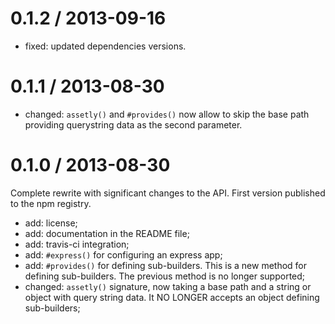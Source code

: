 0.1.2 / 2013-09-16
==================

* fixed: updated dependencies versions.


0.1.1 / 2013-08-30
==================

* changed: `assetly()` and `#provides()` now allow to skip the base path
  providing querystring data as the second parameter.


0.1.0 / 2013-08-30
==================

Complete rewrite with significant changes to the API.
First version published to the npm registry.

* add: license;
* add: documentation in the README file;
* add: travis-ci integration;
* add: `#express()` for configuring an express app;
* add: `#provides()` for defining sub-builders. This is a new method
  for defining sub-builders. The previous method is no longer supported;
* changed: `assetly()` signature, now taking a base path and a string or
  object with query string data. It NO LONGER accepts an object defining
  sub-builders;
